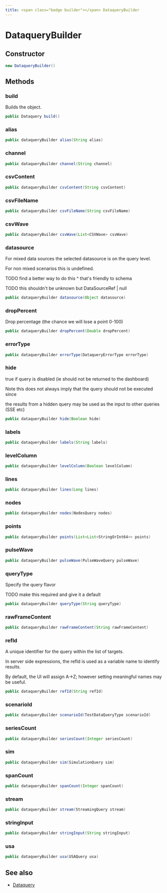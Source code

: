 ```yaml
---
title: <span class="badge builder"></span> DataqueryBuilder
---
```

# <span class="badge builder"></span> DataqueryBuilder

## Constructor

```java
new DataqueryBuilder()
```
## Methods

### <span class="badge object-method"></span> build

Builds the object.

```java
public Dataquery build()
```

### <span class="badge object-method"></span> alias

```java
public dataqueryBuilder alias(String alias)
```

### <span class="badge object-method"></span> channel

```java
public dataqueryBuilder channel(String channel)
```

### <span class="badge object-method"></span> csvContent

```java
public dataqueryBuilder csvContent(String csvContent)
```

### <span class="badge object-method"></span> csvFileName

```java
public dataqueryBuilder csvFileName(String csvFileName)
```

### <span class="badge object-method"></span> csvWave

```java
public dataqueryBuilder csvWave(List<CSVWave> csvWave)
```

### <span class="badge object-method"></span> datasource

For mixed data sources the selected datasource is on the query level.

For non mixed scenarios this is undefined.

TODO find a better way to do this ^ that's friendly to schema

TODO this shouldn't be unknown but DataSourceRef | null

```java
public dataqueryBuilder datasource(Object datasource)
```

### <span class="badge object-method"></span> dropPercent

Drop percentage (the chance we will lose a point 0-100)

```java
public dataqueryBuilder dropPercent(Double dropPercent)
```

### <span class="badge object-method"></span> errorType

```java
public dataqueryBuilder errorType(DataqueryErrorType errorType)
```

### <span class="badge object-method"></span> hide

true if query is disabled (ie should not be returned to the dashboard)

Note this does not always imply that the query should not be executed since

the results from a hidden query may be used as the input to other queries (SSE etc)

```java
public dataqueryBuilder hide(Boolean hide)
```

### <span class="badge object-method"></span> labels

```java
public dataqueryBuilder labels(String labels)
```

### <span class="badge object-method"></span> levelColumn

```java
public dataqueryBuilder levelColumn(Boolean levelColumn)
```

### <span class="badge object-method"></span> lines

```java
public dataqueryBuilder lines(Long lines)
```

### <span class="badge object-method"></span> nodes

```java
public dataqueryBuilder nodes(NodesQuery nodes)
```

### <span class="badge object-method"></span> points

```java
public dataqueryBuilder points(List<List<StringOrInt64>> points)
```

### <span class="badge object-method"></span> pulseWave

```java
public dataqueryBuilder pulseWave(PulseWaveQuery pulseWave)
```

### <span class="badge object-method"></span> queryType

Specify the query flavor

TODO make this required and give it a default

```java
public dataqueryBuilder queryType(String queryType)
```

### <span class="badge object-method"></span> rawFrameContent

```java
public dataqueryBuilder rawFrameContent(String rawFrameContent)
```

### <span class="badge object-method"></span> refId

A unique identifier for the query within the list of targets.

In server side expressions, the refId is used as a variable name to identify results.

By default, the UI will assign A->Z; however setting meaningful names may be useful.

```java
public dataqueryBuilder refId(String refId)
```

### <span class="badge object-method"></span> scenarioId

```java
public dataqueryBuilder scenarioId(TestDataQueryType scenarioId)
```

### <span class="badge object-method"></span> seriesCount

```java
public dataqueryBuilder seriesCount(Integer seriesCount)
```

### <span class="badge object-method"></span> sim

```java
public dataqueryBuilder sim(SimulationQuery sim)
```

### <span class="badge object-method"></span> spanCount

```java
public dataqueryBuilder spanCount(Integer spanCount)
```

### <span class="badge object-method"></span> stream

```java
public dataqueryBuilder stream(StreamingQuery stream)
```

### <span class="badge object-method"></span> stringInput

```java
public dataqueryBuilder stringInput(String stringInput)
```

### <span class="badge object-method"></span> usa

```java
public dataqueryBuilder usa(USAQuery usa)
```

## See also

 * <span class="badge object-type-class"></span> [Dataquery](./object-Dataquery.md)
